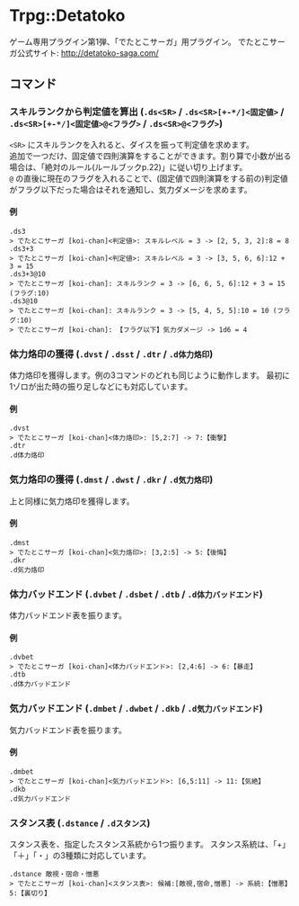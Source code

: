 Trpg::Detatoko
==============

ゲーム専用プラグイン第1弾、「でたとこサーガ」用プラグイン。
でたとこサーガ公式サイト: http://detatoko-saga.com/

コマンド
--------

### スキルランクから判定値を算出 (`.ds<SR>` / `.ds<SR>[+-*/]<固定値>` / `.ds<SR>[+-*/]<固定値>@<フラグ>` / `.ds<SR>@<フラグ>`)

`<SR>` にスキルランクを入れると、ダイスを振って判定値を求めます。  
追加で一つだけ、固定値で四則演算をすることができます。割り算で小数が出る場合は、「絶対のルール(ルールブックp.22)」に従い切り上げます。  
`@` の直後に現在のフラグを入れることで、(固定値で四則演算をする前の)判定値がフラグ以下だった場合はそれを通知し、気力ダメージを求めます。

#### 例

```
.ds3
> でたとこサーガ [koi-chan]<判定値>: スキルレベル = 3 -> [2, 5, 3, 2]:8 = 8
.ds3+3
> でたとこサーガ [koi-chan]<判定値>: スキルレベル = 3 -> [3, 5, 6, 6]:12 + 3 = 15
.ds3+3@10
> でたとこサーガ [koi-chan]: スキルランク = 3 -> [6, 6, 5, 6]:12 + 3 = 15 (フラグ:10)
.ds3@10
> でたとこサーガ [koi-chan]: スキルランク = 3 -> [5, 4, 5, 5]:10 = 10 (フラグ:10)
> でたとこサーガ [koi-chan]: 【フラグ以下】気力ダメージ -> 1d6 = 4
```

### 体力烙印の獲得 (`.dvst` / `.dsst` / `.dtr` / `.d体力烙印`)

体力烙印を獲得します。例の3コマンドのどれも同じように動作します。
最初に1ゾロが出た時の振り足しなどにも対応しています。

#### 例

```
.dvst
> でたとこサーガ [koi-chan]<体力烙印>: [5,2:7] -> 7:【衝撃】
.dtr
.d体力烙印
```

### 気力烙印の獲得 (`.dmst` / `.dwst` / `.dkr` / `.d気力烙印`)

上と同様に気力烙印を獲得します。

#### 例

```
.dmst
> でたとこサーガ [koi-chan]<気力烙印>: [3,2:5] -> 5:【後悔】
.dkr
.d気力烙印
```

### 体力バッドエンド (`.dvbet` / `.dsbet` / `.dtb` / `.d体力バッドエンド`)

体力バッドエンド表を振ります。

#### 例

```
.dvbet
> でたとこサーガ [koi-chan]<体力バッドエンド>: [2,4:6] -> 6:【暴走】
.dtb
.d体力バッドエンド
```

### 気力バッドエンド (`.dmbet` / `.dwbet` / `.dkb` / `.d気力バッドエンド`)

気力バッドエンド表を振ります。

#### 例

```
.dmbet
> でたとこサーガ [koi-chan]<気力バッドエンド>: [6,5:11] -> 11:【気絶】
.dkb
.d気力バッドエンド
```

### スタンス表 (`.dstance` / `.dスタンス`)

スタンス表を、指定したスタンス系統から1つ振ります。
スタンス系統は、「+」「＋」「・」の3種類に対応しています。

```
.dstance 敵視・宿命・憎悪
> でたとこサーガ [koi-chan]<スタンス表>: 候補:[敵視,宿命,憎悪] -> 系統:【憎悪】 5:【裏切り】
```
